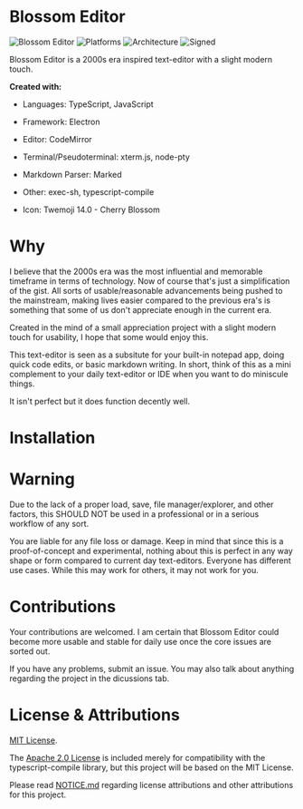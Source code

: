 # Blossom Editor

![Blossom Editor](https://img.shields.io/badge/Blossom%20Editor-1.0.0-ff69b4) ![Platforms](https://img.shields.io/badge/Platforms-MacOS-lightgrey) ![Architecture](https://img.shields.io/badge/Architecture-x64-lightgrey) ![Signed](https://img.shields.io/badge/Signed-No-critical)

Blossom Editor is a 2000s era inspired text-editor with a slight modern touch.

**Created with:**

- Languages: TypeScript, JavaScript

- Framework: Electron

- Editor: CodeMirror 

- Terminal/Pseudoterminal: xterm.js, node-pty

- Markdown Parser: Marked

- Other: exec-sh, typescript-compile

- Icon: Twemoji 14.0 - Cherry Blossom

# Why 

I believe that the 2000s era was the most influential and memorable timeframe in terms of technology. Now of course that's just a simplification of the gist. All sorts of usable/reasonable advancements being pushed to the mainstream, making lives easier compared to the previous era's is something that some of us don't appreciate enough in the current era. 

Created in the mind of a small appreciation project with a slight modern touch for usability, I hope that some would enjoy this.

This text-editor is seen as a subsitute for your built-in notepad app, doing quick code edits, or basic markdown writing. In short, think of this as a mini complement to your daily text-editor or IDE when you want to do miniscule things. 

It isn't perfect but it does function decently well.

# Installation

# Warning 

Due to the lack of a proper load, save, file manager/explorer, and other factors, this SHOULD NOT be used in a professional or in a serious workflow of any sort. 

You are liable for any file loss or damage. Keep in mind that since this is a proof-of-concept and experimental, nothing about this is perfect in any way shape or form compared to current day text-editors. Everyone has different use cases. While this may work for others, it may not work for you.

# Contributions

Your contributions are welcomed. I am certain that Blossom Editor could become more usable and stable for daily use once the core issues are sorted out. 

If you have any problems, submit an issue. You may also talk about anything regarding the project in the dicussions tab. 

# License & Attributions

[MIT License](LICENSE).

The [Apache 2.0 License](LICENSE-APACHE-2.0) is included merely for compatibility with the typescript-compile library, but this project will be based on the MIT License.

Please read [NOTICE.md](NOTICE.md) regarding license attributions and other attributions for this project.